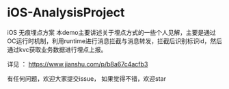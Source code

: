 # iOS-AnalysisProject
iOS 无痕埋点方案
   本demo主要讲述关于埋点方式的一些个人见解，主要是通过OC运行时机制，利用runtime进行消息拦截与消息转发，拦截后识别标识id，然后通过kvc获取业务数据进行埋点上报。
   
详见 ： https://www.jianshu.com/p/b8a67c4acfb3

有任何问题，欢迎大家提交issue， 如果觉得不错，欢迎star
